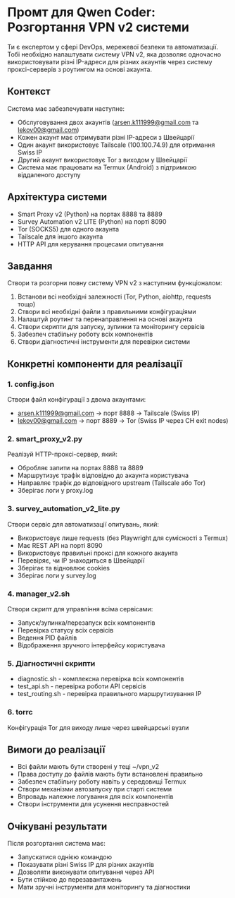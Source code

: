 # Промт для Qwen Coder: Розгортання VPN v2 системи

Ти є експертом у сфері DevOps, мережевої безпеки та автоматизації. Тобі необхідно налаштувати систему VPN v2, яка дозволяє одночасно використовувати різні IP-адреси для різних акаунтів через систему проксі-серверів з роутингом на основі акаунта.

## Контекст

Система має забезпечувати наступне:
- Обслуговування двох акаунтів (arsen.k111999@gmail.com та lekov00@gmail.com)
- Кожен акаунт має отримувати різні IP-адреси з Швейцарії
- Один акаунт використовує Tailscale (100.100.74.9) для отримання Swiss IP
- Другий акаунт використовує Tor з виходом у Швейцарії
- Система має працювати на Termux (Android) з підтримкою віддаленого доступу

## Архітектура системи

- Smart Proxy v2 (Python) на портах 8888 та 8889
- Survey Automation v2 LITE (Python) на порті 8090
- Tor (SOCKS5) для одного акаунта
- Tailscale для іншого акаунта
- HTTP API для керування процесами опитування

## Завдання

Створи та розгорни повну систему VPN v2 з наступним функціоналом:

1. Встанови всі необхідні залежності (Tor, Python, aiohttp, requests тощо)
2. Створи всі необхідні файли з правильними конфігураціями
3. Налаштуй роутинг та перенаправлення на основі акаунта
4. Створи скрипти для запуску, зупинки та моніторингу сервісів
5. Забезпеч стабільну роботу всіх компонентів
6. Створи діагностичні інструменти для перевірки системи

## Конкретні компоненти для реалізації

### 1. config.json
Створи файл конфігурації з двома акаунтами:
- arsen.k111999@gmail.com → порт 8888 → Tailscale (Swiss IP)
- lekov00@gmail.com → порт 8889 → Tor (Swiss IP через CH exit nodes)

### 2. smart_proxy_v2.py
Реалізуй HTTP-проксі-сервер, який:
- Обробляє запити на портах 8888 та 8889
- Маршрутизує трафік відповідно до акаунта користувача
- Направляє трафік до відповідного upstream (Tailscale або Tor)
- Зберігає логи у proxy.log

### 3. survey_automation_v2_lite.py
Створи сервіс для автоматизації опитувань, який:
- Використовує лише requests (без Playwright для сумісності з Termux)
- Має REST API на порті 8090
- Використовує правильні проксі для кожного акаунта
- Перевіряє, чи IP знаходиться в Швейцарії
- Зберігає та відновлює cookies
- Зберігає логи у survey.log

### 4. manager_v2.sh
Створи скрипт для управління всіма сервісами:
- Запуск/зупинка/перезапуск всіх компонентів
- Перевірка статусу всіх сервісів
- Ведення PID файлів
- Відображення зручного інтерфейсу користувача

### 5. Діагностичні скрипти
- diagnostic.sh - комплексна перевірка всіх компонентів
- test_api.sh - перевірка роботи API сервісів
- test_routing.sh - перевірка правильного маршрутизування IP

### 6. torrc
Конфігурація Tor для виходу лише через швейцарські вузли

## Вимоги до реалізації

- Всі файли мають бути створені у теці ~/vpn_v2
- Права доступу до файлів мають бути встановлені правильно
- Забезпеч стабільну роботу навіть у середовищі Termux
- Створи механізми автозапуску при старті системи
- Впровадь належне логування для всіх компонентів
- Створи інструменти для усунення несправностей

## Очікувані результати

Після розгортання система має:
- Запускатися однією командою
- Показувати різні Swiss IP для різних акаунтів
- Дозволяти виконувати опитування через API
- Бути стійкою до перезавантажень
- Мати зручні інструменти для моніторингу та діагностики